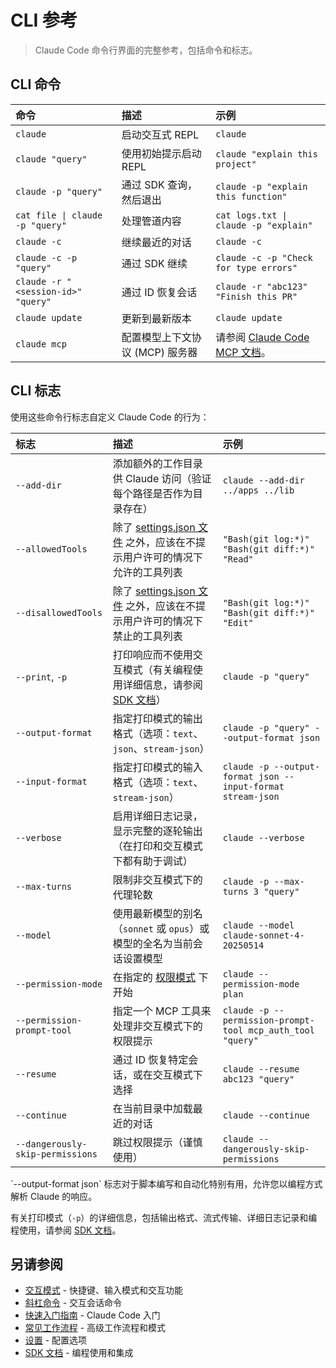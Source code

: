 # CLI 参考

> Claude Code 命令行界面的完整参考，包括命令和标志。

## CLI 命令

| 命令                                 | 描述                  | 示例                                                     |
| :--------------------------------- | :------------------ | :----------------------------------------------------- |
| `claude`                           | 启动交互式 REPL          | `claude`                                               |
| `claude "query"`                   | 使用初始提示启动 REPL       | `claude "explain this project"`                        |
| `claude -p "query"`                | 通过 SDK 查询，然后退出      | `claude -p "explain this function"`                    |
| `cat file \| claude -p "query"`    | 处理管道内容              | `cat logs.txt \| claude -p "explain"`                  |
| `claude -c`                        | 继续最近的对话             | `claude -c`                                            |
| `claude -c -p "query"`             | 通过 SDK 继续           | `claude -c -p "Check for type errors"`                 |
| `claude -r "<session-id>" "query"` | 通过 ID 恢复会话          | `claude -r "abc123" "Finish this PR"`                  |
| `claude update`                    | 更新到最新版本             | `claude update`                                        |
| `claude mcp`                       | 配置模型上下文协议 (MCP) 服务器 | 请参阅 [Claude Code MCP 文档](/zh-CN/docs/claude-code/mcp)。 |

## CLI 标志

使用这些命令行标志自定义 Claude Code 的行为：

| 标志                               | 描述                                                                               | 示例                                                          |
| :------------------------------- | :------------------------------------------------------------------------------- | :---------------------------------------------------------- |
| `--add-dir`                      | 添加额外的工作目录供 Claude 访问（验证每个路径是否作为目录存在）                                             | `claude --add-dir ../apps ../lib`                           |
| `--allowedTools`                 | 除了 [settings.json 文件](/zh-CN/docs/claude-code/settings) 之外，应该在不提示用户许可的情况下允许的工具列表 | `"Bash(git log:*)" "Bash(git diff:*)" "Read"`               |
| `--disallowedTools`              | 除了 [settings.json 文件](/zh-CN/docs/claude-code/settings) 之外，应该在不提示用户许可的情况下禁止的工具列表 | `"Bash(git log:*)" "Bash(git diff:*)" "Edit"`               |
| `--print`, `-p`                  | 打印响应而不使用交互模式（有关编程使用详细信息，请参阅 [SDK 文档](/zh-CN/docs/claude-code/sdk)）               | `claude -p "query"`                                         |
| `--output-format`                | 指定打印模式的输出格式（选项：`text`、`json`、`stream-json`）                                      | `claude -p "query" --output-format json`                    |
| `--input-format`                 | 指定打印模式的输入格式（选项：`text`、`stream-json`）                                             | `claude -p --output-format json --input-format stream-json` |
| `--verbose`                      | 启用详细日志记录，显示完整的逐轮输出（在打印和交互模式下都有助于调试）                                              | `claude --verbose`                                          |
| `--max-turns`                    | 限制非交互模式下的代理轮数                                                                    | `claude -p --max-turns 3 "query"`                           |
| `--model`                        | 使用最新模型的别名（`sonnet` 或 `opus`）或模型的全名为当前会话设置模型                                      | `claude --model claude-sonnet-4-20250514`                   |
| `--permission-mode`              | 在指定的 [权限模式](iam#permission-modes) 下开始                                            | `claude --permission-mode plan`                             |
| `--permission-prompt-tool`       | 指定一个 MCP 工具来处理非交互模式下的权限提示                                                        | `claude -p --permission-prompt-tool mcp_auth_tool "query"`  |
| `--resume`                       | 通过 ID 恢复特定会话，或在交互模式下选择                                                           | `claude --resume abc123 "query"`                            |
| `--continue`                     | 在当前目录中加载最近的对话                                                                    | `claude --continue`                                         |
| `--dangerously-skip-permissions` | 跳过权限提示（谨慎使用）                                                                     | `claude --dangerously-skip-permissions`                     |

<Tip>
  `--output-format json` 标志对于脚本编写和自动化特别有用，允许您以编程方式解析 Claude 的响应。
</Tip>

有关打印模式（`-p`）的详细信息，包括输出格式、流式传输、详细日志记录和编程使用，请参阅 [SDK 文档](/zh-CN/docs/claude-code/sdk)。

## 另请参阅

* [交互模式](/zh-CN/docs/claude-code/interactive-mode) - 快捷键、输入模式和交互功能
* [斜杠命令](/zh-CN/docs/claude-code/slash-commands) - 交互会话命令
* [快速入门指南](/zh-CN/docs/claude-code/quickstart) - Claude Code 入门
* [常见工作流程](/zh-CN/docs/claude-code/common-workflows) - 高级工作流程和模式
* [设置](/zh-CN/docs/claude-code/settings) - 配置选项
* [SDK 文档](/zh-CN/docs/claude-code/sdk) - 编程使用和集成
